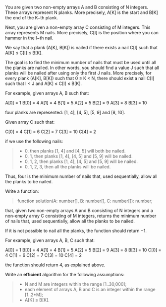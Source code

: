 You are given two non-empty arrays A and B consisting of N integers. These arrays represent N planks. More precisely, A[K] is the start and B[K] the end of the K−th plank.

Next, you are given a non-empty array C consisting of M integers. This array represents M nails. More precisely, C[I] is the position where you can hammer in the I−th nail.

We say that a plank (A[K], B[K]) is nailed if there exists a nail C[I] such that A[K] ≤ C[I] ≤ B[K].

The goal is to find the minimum number of nails that must be used until all the planks are nailed. In other words, you should find a value J such that all planks will be nailed after using only the first J nails. More precisely, for every plank (A[K], B[K]) such that 0 ≤ K < N, there should exist a nail C[I] such that I < J and A[K] ≤ C[I] ≤ B[K].

For example, given arrays A, B such that:

A[0] = 1 B[0] = 4 A[1] = 4 B[1] = 5 A[2] = 5 B[2] = 9 A[3] = 8 B[3] = 10

four planks are represented: [1, 4], [4, 5], [5, 9] and [8, 10].

Given array C such that:

C[0] = 4 C[1] = 6 C[2] = 7 C[3] = 10 C[4] = 2

if we use the following nails:

> - 0, then planks [1, 4] and [4, 5] will both be nailed.
> - 0, 1, then planks [1, 4], [4, 5] and [5, 9] will be nailed.
> - 0, 1, 2, then planks [1, 4], [4, 5] and [5, 9] will be nailed.
> - 0, 1, 2, 3, then all the planks will be nailed.

Thus, four is the minimum number of nails that, used sequentially, allow all the planks to be nailed.

Write a function:

> function solution(A: number[], B: number[], C: number[]): number;

that, given two non-empty arrays A and B consisting of N integers and a non-empty array C consisting of M integers, returns the minimum number of nails that, used sequentially, allow all the planks to be nailed.

If it is not possible to nail all the planks, the function should return −1.

For example, given arrays A, B, C such that:

A[0] = 1 B[0] = 4 A[1] = 4 B[1] = 5 A[2] = 5 B[2] = 9 A[3] = 8 B[3] = 10 C[0] = 4 C[1] = 6 C[2] = 7 C[3] = 10 C[4] = 2

the function should return 4, as explained above.

Write an ****efficient**** algorithm for the following assumptions:

> - N and M are integers within the range [1..30,000];
> - each element of arrays A, B and C is an integer within the range [1..2*M];
> - A[K] ≤ B[K].